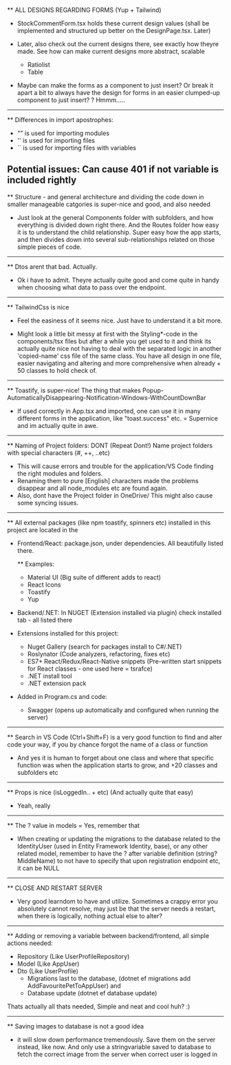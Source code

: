 ** ALL DESIGNS REGARDING FORMS (Yup + Tailwind)
- StockCommentForm.tsx holds these current design values (shall be implemented and structured up better on the DesignPage.tsx. Later)

- Later, also check out the current designs there, see exactly how theyre made. See how can make current designs more abstract, scalable

  * Ratiolist
  * Table


- Maybe can make the forms as a component to just insert? Or break it apart a bit to always have the design for forms in an easier clumped-up component to just insert?
? Hmmm.....
-------------------------------------------------

** Differences in import apostrophes:

- "" is used for importing modules
- '' is used for importing files
- `` is used for importing files with variables

Potential issues: Can cause 401 if not variable is included rightly
-------------------------------------------------

** Structure - and general architecture and dividing the code down in smaller manageable catgories is super-nice and good, and also needed
- Just look at the general Components folder with subfolders, and how everything is divided down right there. And the Routes folder how easy it is
    to understand the child relationship. Super easy how the app starts, and then divides down into several sub-relationships related on those
    simple pieces of code.

-------------------------------------------------

** Dtos arent that bad. Actually.
- Ok i have to admit. Theyre actually quite good and come quite in handy when choosing what data to pass over the endpoint.

-------------------------------------------------

** TailwindCss is nice
- Feel the easiness of it seems nice. Just have to understand it a bit more. 

- Might look a little bit messy at first with the Styling*-code in the components/tsx files but after a while you get used to it and think its
  actually quite nice not having to deal with the separated logic in another 'copied-name' css file of the same class. You have all design in one file, easier navigating and altering and more comprehensive when already + 50 classes to hold check of.

-------------------------------------------------

** Toastify, is super-nice! The thing that makes Popup-AutomaticallyDisappearing-Notification-Windows-WithCountDownBar
- If used correctly in App.tsx and imported, one can use it in many different forms in the application, like "toast.success" etc.
= Supernice and im actually quite in awe.

-------------------------------------------------

** Naming of Project folders: DONT (Repeat Dont!) Name project folders with special characters (#, ++, ..etc) 
- This will cause errors and trouble for the application/VS Code finding the right modules and folders.
- Renaming them to pure [English] characters made the problems disappear and all node_modules etc are found again.
- Also, dont have the Project folder in OneDrive/ This might also cause some syncing issues.

-------------------------------------------------

** All external packages (like npm toastify, spinners etc) installed in this project are located in the
- Frontend/React: package.json, under dependencies. All beautifully listed there.
    
    ** Examples: 
    * Material UI (Big suite of different adds to react)
    * React Icons
    * Toastify
    * Yup

- Backend/.NET: In NUGET (Extension installed via plugin) check installed tab - all listed there

- Extensions installed for this project:
    * Nuget Gallery (search for packages install to C#/.NET)
    * Roslynator (Code analyzers, refactoring, fixes etc)
    * ES7+ React/Redux/React-Native snippets (Pre-written start snippets for React classes - one used here = tsrafce)
    * .NET install tool
    * .NET extension pack

- Added in Program.cs and code:
    * Swagger (opens up automatically and configured when running the server)

-------------------------------------------------

** Search in VS Code (Ctrl+Shift+F) is a very good function to find and alter code your way, if you by chance forgot the name of a class or function
- And yes it is human to forget about one class and where that specific function was when the application starts to grow, and +20 classes and subfolders etc

-------------------------------------------------

** Props is nice (isLoggedIn.. + etc) (And actually quite that easy)
- Yeah, really

-------------------------------------------------

** The ? value in models = Yes, remember that
- When creating or updating the migrations to the database related to the IdentityUser (used in Entity Framework Identity, base), or any other related model,
  remember to have the ? after variable definition (string? MiddleName) to not have to specify that upon registration endpoint etc, it can be NULL

-------------------------------------------------

** CLOSE AND RESTART SERVER
- Very good learndom to have and utilize. Sometimes a crappy error you absolutely cannot resolve, may just be that the server needs a restart, when there is logically, 
  nothing actual else to alter?
  
-------------------------------------------------

** Adding or removing a variable between backend/frontend, all simple actions needed:
- Repository (Like UserProfileRepository)
- Model      (Like AppUser)
- Dto        (Like UserProfile)
    - Migrations last to the database, (dotnet ef migrations add AddFavouritePetToAppUser) and 
    - Database update                  (dotnet ef database update)

Thats actually all thats needed, Simple and neat and cool huh? :)

-------------------------------------------------

** Saving images to database is not a good idea
- it will slow down performance tremendously. Save them on the server instead, like now. And only use a stringvariable saved to database to fetch the correct image
  from the server when correct user is logged in
